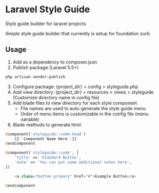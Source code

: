 # Laravel Style Guide
Style guide builder for laravel projects

Simple style guide builder that currently is setup for foundation zurb.

## Usage
1. Add as a dependency to composer.json
2. Publish package (Laravel 5.5+)
```bash
php artisan vendor:publish
```
3. Configure package: {project_dir} > config > styleguide.php
4. Add view directory: {project_dir} > resources > views > styleguide (Customize directory name in config file)
5. Add blade files to view directory for each style component
    * File names are used to auto-generate the style guide menu
    * Order of menu items is customizable in the config file (menu variable)
6. Blade methods to generate html:
```php
@component('styleguide::code-head')
    {{--Component Name Here--}}
@endcomponent

@component('styleguide::code', [
    'title' => 'Standard Button',
    'note' => 'You can put some additional notes here',
])

    <a class="button primary" href="#">Example Button</a>

@endcomponent

```

